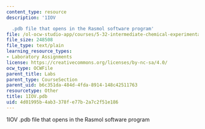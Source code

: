 ```yaml
---
content_type: resource
description: '1IOV

  .pdb file that opens in the Rasmol software program'
file: /ol-ocw-studio-app/courses/5-32-intermediate-chemical-experimentation-spring-2003/4d01995b4ab3378fe77b2a7c2f51e186_1IOV.pdb
file_size: 248508
file_type: text/plain
learning_resource_types:
- Laboratory Assignments
license: https://creativecommons.org/licenses/by-nc-sa/4.0/
ocw_type: OCWFile
parent_title: Labs
parent_type: CourseSection
parent_uid: b6c351da-484d-4fda-8914-148c42511763
resourcetype: Other
title: 1IOV.pdb
uid: 4d01995b-4ab3-378f-e77b-2a7c2f51e186
---
```

1IOV
.pdb file that opens in the Rasmol software program